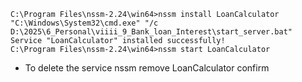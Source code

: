 ```
C:\Program Files\nssm-2.24\win64>nssm install LoanCalculator "C:\Windows\System32\cmd.exe" "/c D:\2025\6_Personal\viiii_9_Bank_loan_Interest\start_server.bat"
Service "LoanCalculator" installed successfully!
C:\Program Files\nssm-2.24\win64>nssm start LoanCalculator
```

- To delete the service
nssm remove LoanCalculator confirm
```